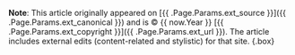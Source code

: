 **Note**: This article originally appeared on [{{ .Page.Params.ext_source }}]({{ .Page.Params.ext_canonical }}) and is &copy; {{ now.Year }} [{{ .Page.Params.ext_copyright }}]({{ .Page.Params.ext_url }}). The article includes external edits (content-related and stylistic) for that site.
{.box}
